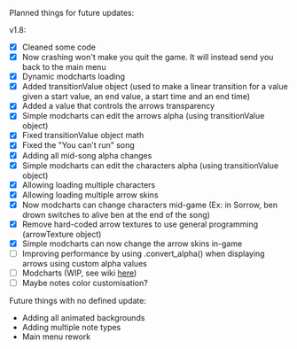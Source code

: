 Planned things for future updates:
  
v1.8:
- [X] Cleaned some code  
- [X] Now crashing won't make you quit the game. It will instead send you back to the main menu  
- [X] Dynamic modcharts loading  
- [X] Added transitionValue object (used to make a linear transition for a value given a start value, an end value, a start time and an end time)  
- [X] Added a value that controls the arrows transparency  
- [X] Simple modcharts can edit the arrows alpha (using transitionValue object)  
- [X] Fixed transitionValue object math  
- [X] Fixed the "You can't run" song  
- [X] Adding all mid-song alpha changes  
- [X] Simple modcharts can edit the characters alpha (using transitionValue object)  
- [X] Allowing loading multiple characters  
- [X] Allowing loading multiple arrow skins
- [X] Now modcharts can change characters mid-game (Ex: in Sorrow, ben drown switches to alive ben at the end of the song)  
- [X] Remove hard-coded arrow textures to use general programming (arrowTexture object)  
- [X] Simple modcharts can now change the arrow skins in-game
- [ ] Improving performance by using .convert_alpha() when displaying arrows using custom alpha values  
- [ ] Modcharts (WIP, see wiki [here](https://github.com/EndersteveGamer/Friday-night-funkin-with-Pygame/wiki/Modding-guide-page))  
- [ ] Maybe notes color customisation?  

Future things with no defined update:
  - Adding all animated backgrounds
  - Adding multiple note types
  - Main menu rework
